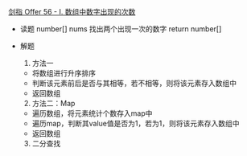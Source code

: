 [剑指 Offer 56 - I. 数组中数字出现的次数](https://leetcode-cn.com/problems/shu-zu-zhong-shu-zi-chu-xian-de-ci-shu-lcof/)

- 读题
    number[] nums
    找出两个出现一次的数字
    return number[]

- 解题
    1. 方法一
    - 将数组进行升序排序
    - 判断该元素前后是否与其相等，若不相等，则将该元素存入数组中
    - 返回数组

    2. 方法二：Map
    - 遍历数组，将元素统计个数存入map中
    - 遍历map，判断其value值是否为1，若为1，则将该元素存入数组中
    - 返回数组

    3. 二分查找